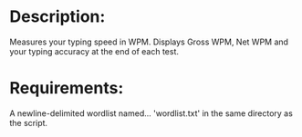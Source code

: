 # Description:
Measures your typing speed in WPM. Displays Gross WPM, Net WPM and your typing accuracy at the end of each test.

# Requirements:
A newline-delimited wordlist named... 'wordlist.txt' in the same directory as the script.
